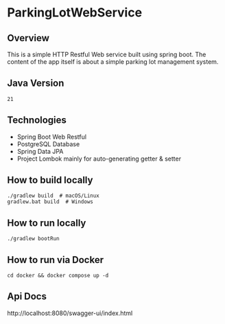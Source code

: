 # ParkingLotWebService

## Overview

This is a simple HTTP Restful Web service built using spring boot. The content of the app itself is about a simple parking lot management system.

## Java Version
`21`

## Technologies

- Spring Boot Web Restful
- PostgreSQL Database
- Spring Data JPA
- Project Lombok mainly for auto-generating getter & setter

## How to build locally
```
./gradlew build  # macOS/Linux
gradlew.bat build  # Windows
```

## How to run locally
```
./gradlew bootRun
```

## How to run via Docker
```
cd docker && docker compose up -d
```

## Api Docs
http://localhost:8080/swagger-ui/index.html